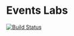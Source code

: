 Events Labs
===========

[![Build Status](https://secure.travis-ci.org/bbc-knowlearn/news-labs-events-prototype.png?branch=master)](http://travis-ci.org/bbc-knowlearn/news-labs-events-prototype)